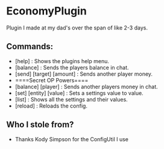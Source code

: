 # EconomyPlugin
Plugin I made at my dad's over the span of like 2-3 days.
## Commands:
- [help] : Shows the plugins help menu. 
- [balance] : Sends the players balance in chat.
- [send] [target] [amount] : Sends another player money.
- ====Secret OP Powers====
- [balance] [player] : Sends another players money in chat.
- [set] [entity] [value] : Sets a settings value to value.
- [list] : Shows all the settings and their values.
- [reload] : Reloads the config.
## Who I stole from?
  - Thanks Kody Simpson for the ConfigUtil I use

